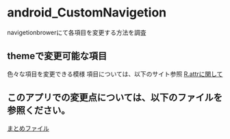 # android_CustomNavigetion
navigetionbrowerにて各項目を変更する方法を調査

## themeで変更可能な項目
色々な項目を変更できる模様
項目については、以下のサイト参照
[R.attrに関して](https://developer.android.com/reference/android/R.attr.html#navigationBarDividerColor)

## このアプリでの変更点については、以下のファイルを参照ください。
[まとめファイル](android_CustomNavigetion.xlsx)
